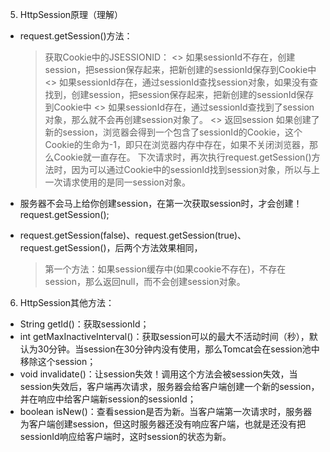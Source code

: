 5. HttpSession原理（理解）
  * request.getSession()方法：
    > 获取Cookie中的JSESSIONID：
      <> 如果sessionId不存在，创建session，把session保存起来，把新创建的sessionId保存到Cookie中
      <> 如果sessionId存在，通过sessionId查找session对象，如果没有查找到，创建session，把session保存起来，把新创建的sessionId保存到Cookie中
      <> 如果sessionId存在，通过sessionId查找到了session对象，那么就不会再创建session对象了。
      <> 返回session
    > 如果创建了新的session，浏览器会得到一个包含了sessionId的Cookie，这个Cookie的生命为-1，即只在浏览器内存中存在，如果不关闭浏览器，那么Cookie就一直存在。
    > 下次请求时，再次执行request.getSession()方法时，因为可以通过Cookie中的sessionId找到session对象，所以与上一次请求使用的是同一session对象。
 
  * 服务器不会马上给你创建session，在第一次获取session时，才会创建！request.getSession();

  * request.getSession(false)、request.getSession(true)、request.getSession()，后两个方法效果相同，
    > 第一个方法：如果session缓存中(如果cookie不存在)，不存在session，那么返回null，而不会创建session对象。

6. HttpSession其他方法：
  * String getId()：获取sessionId；
  * int getMaxInactiveInterval()：获取session可以的最大不活动时间（秒），默认为30分钟。当session在30分钟内没有使用，那么Tomcat会在session池中移除这个session；
  * void invalidate()：让session失效！调用这个方法会被session失效，当session失效后，客户端再次请求，服务器会给客户端创建一个新的session，并在响应中给客户端新session的sessionId；
  * boolean isNew()：查看session是否为新。当客户端第一次请求时，服务器为客户端创建session，但这时服务器还没有响应客户端，也就是还没有把sessionId响应给客户端时，这时session的状态为新。
